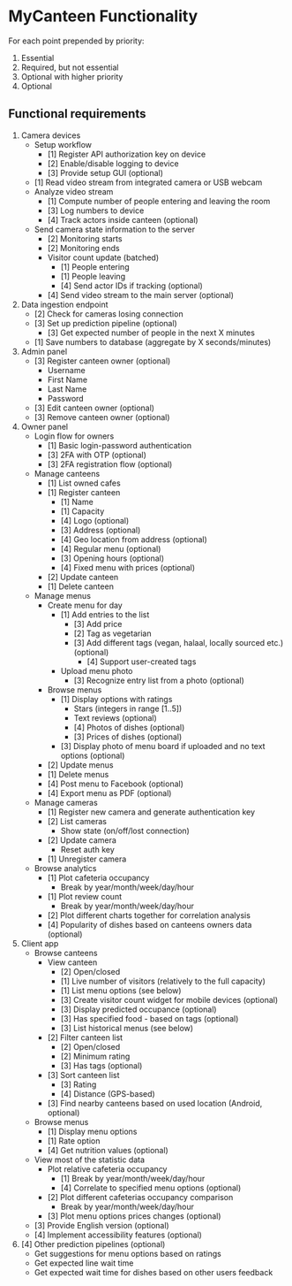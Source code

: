 # **MyCanteen** Functionality

For each point prepended by priority:

1. Essential
2. Required, but not essential
3. Optional with higher priority
4. Optional

## Functional requirements

1. Camera devices
    * Setup workflow
        * [1] Register API authorization key on device
        * [2] Enable/disable logging to device
        * [3] Provide setup GUI (optional)
    * [1] Read video stream from integrated camera or USB webcam
    * Analyze video stream
        * [1] Compute number of people entering and leaving the room
        * [3] Log numbers to device
        * [4] Track actors inside canteen (optional)
    * Send camera state information to the server
        * [2] Monitoring starts
        * [2] Monitoring ends
        * Visitor count update (batched)
            * [1] People entering
            * [1] People leaving
            * [4] Send actor IDs if tracking (optional)
        * [4] Send video stream to the main server (optional)
2. Data ingestion endpoint
    * [2] Check for cameras losing connection
    * [3] Set up prediction pipeline (optional)
        * [3] Get expected number of people in the next X minutes
    * [1] Save numbers to database (aggregate by X seconds/minutes)
3. Admin panel
    * [3] Register canteen owner (optional)
        * Username
        * First Name
        * Last Name
        * Password
    * [3] Edit canteen owner (optional)
    * [3] Remove canteen owner (optional)
4. Owner panel
    * Login flow for owners
        * [1] Basic login-password authentication
        * [3] 2FA with OTP (optional)
        * [3] 2FA registration flow (optional)
    * Manage canteens
        * [1] List owned cafes
        * [1] Register canteen
            * [1] Name
            * [1] Capacity
            * [4] Logo (optional)
            * [3] Address (optional)
            * [4] Geo location from address (optional)
            * [4] Regular menu (optional)
            * [3] Opening hours (optional)
            * [4] Fixed menu with prices (optional)
        * [2] Update canteen
        * [1] Delete canteen
    * Manage menus
        * Create menu for day
            * [1] Add entries to the list
                * [3] Add price
                * [2] Tag as vegetarian
                * [3] Add different tags (vegan, halaal, locally sourced etc.) (optional)
                    * [4] Support user-created tags
            * Upload menu photo
                * [3] Recognize entry list from a photo (optional)
        * Browse menus
            * [1] Display options with ratings
                * Stars (integers in range [1..5])
                * Text reviews (optional)
                * [4] Photos of dishes (optional)
                * [3] Prices of dishes (optional)
            * [3] Display photo of menu board if uploaded and no text options (optional)
        * [2] Update menus
        * [1] Delete menus
        * [4] Post menu to Facebook (optional)
        * [4] Export menu as PDF (optional)
    * Manage cameras
        * [1] Register new camera and generate authentication key
        * [2] List cameras
            * Show state (on/off/lost connection)
        * [2] Update camera
            * Reset auth key
        * [1] Unregister camera
    * Browse analytics
        * [1] Plot cafeteria occupancy
            * Break by year/month/week/day/hour
        * [1] Plot review count
            * Break by year/month/week/day/hour
        * [2] Plot different charts together for correlation analysis
        * [4] Popularity of dishes based on canteens owners data (optional)
5. Client app
    * Browse canteens
        * View canteen
            * [2] Open/closed
            * [1] Live number of visitors (relatively to the full capacity)
            * [1] List menu options (see below)
            * [3] Create visitor count widget for mobile devices (optional)
            * [3] Display predicted occupance (optional)
            * [3] Has specified food - based on tags (optional)
            * [3] List historical menus (see below)
        * [2] Filter canteen list
            * [2] Open/closed
            * [2] Minimum rating
            * [3] Has tags (optional)
        * [3] Sort canteen list
            * [3] Rating
            * [4] Distance (GPS-based)
        * [3] Find nearby canteens based on used location (Android, optional)
    * Browse menus
        * [1] Display menu options
        * [1] Rate option
        * [4] Get nutrition values (optional)
    * View most of the statistic data
        * Plot relative cafeteria occupancy
            * [1] Break by year/month/week/day/hour
            * [4] Correlate to specified menu options (optional)
        * [2] Plot different cafeterias occupancy comparison
            * Break by year/month/week/day/hour
        * [3] Plot menu options prices changes (optional)
    * [3] Provide English version (optional)
    * [4] Implement accessibility features (optional)
6. [4] Other prediction pipelines (optional)
    * Get suggestions for menu options based on ratings
    * Get expected line wait time
    * Get expected wait time for dishes based on other users feedback
